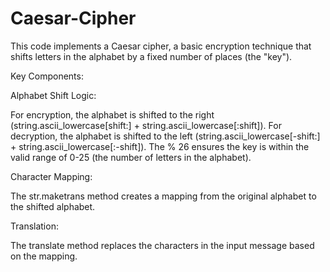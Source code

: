 # Caesar-Cipher
This code implements a Caesar cipher, a basic encryption technique that shifts letters in the alphabet by a fixed number of places (the "key"). 

Key Components:

Alphabet Shift Logic:

For encryption, the alphabet is shifted to the right (string.ascii_lowercase[shift:] + string.ascii_lowercase[:shift]).
For decryption, the alphabet is shifted to the left (string.ascii_lowercase[-shift:] + string.ascii_lowercase[:-shift]).
The % 26 ensures the key is within the valid range of 0-25 (the number of letters in the alphabet).

Character Mapping:

The str.maketrans method creates a mapping from the original alphabet to the shifted alphabet.

Translation:

The translate method replaces the characters in the input message based on the mapping.
